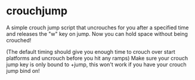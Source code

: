 # crouchjump
A simple crouch jump script that uncrouches for you after a specified time and releases the "w" key on jump.
Now you can hold space without being crouched!

(The default timing should give you enough time to crouch over start platforms and uncrouch before you hit any ramps)
Make sure your crouch jump key is only bound to +jump, this won't work if you have your crouch jump bind on!


